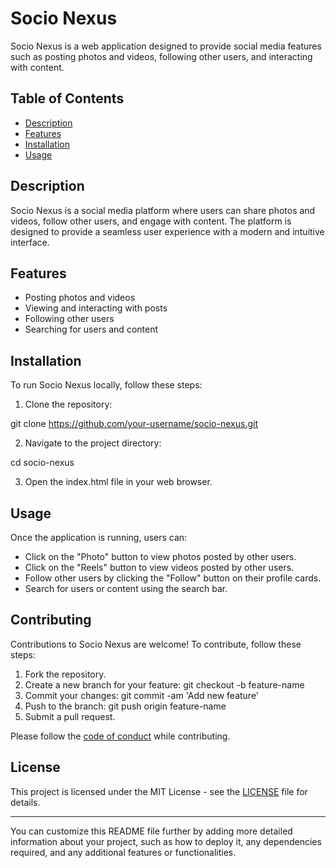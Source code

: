 
# Socio Nexus

Socio Nexus is a web application designed to provide social media features such as posting photos and videos, following other users, and interacting with content.

## Table of Contents

- [Description](#description)
- [Features](#features)
- [Installation](#installation)
- [Usage](#usage)

## Description

Socio Nexus is a social media platform where users can share photos and videos, follow other users, and engage with content. The platform is designed to provide a seamless user experience with a modern and intuitive interface.

## Features

- Posting photos and videos
- Viewing and interacting with posts
- Following other users
- Searching for users and content

## Installation

To run Socio Nexus locally, follow these steps:

1. Clone the repository:


git clone https://github.com/your-username/socio-nexus.git


2. Navigate to the project directory:


cd socio-nexus


3. Open the index.html file in your web browser.

## Usage

Once the application is running, users can:

- Click on the "Photo" button to view photos posted by other users.
- Click on the "Reels" button to view videos posted by other users.
- Follow other users by clicking the "Follow" button on their profile cards.
- Search for users or content using the search bar.

## Contributing

Contributions to Socio Nexus are welcome! To contribute, follow these steps:

1. Fork the repository.
2. Create a new branch for your feature: git checkout -b feature-name
3. Commit your changes: git commit -am 'Add new feature'
4. Push to the branch: git push origin feature-name
5. Submit a pull request.

Please follow the [code of conduct](CODE_OF_CONDUCT.md) while contributing.

## License

This project is licensed under the MIT License - see the [LICENSE](LICENSE) file for details.

---

You can customize this README file further by adding more detailed information about your project, such as how to deploy it, any dependencies required, and any additional features or functionalities.
